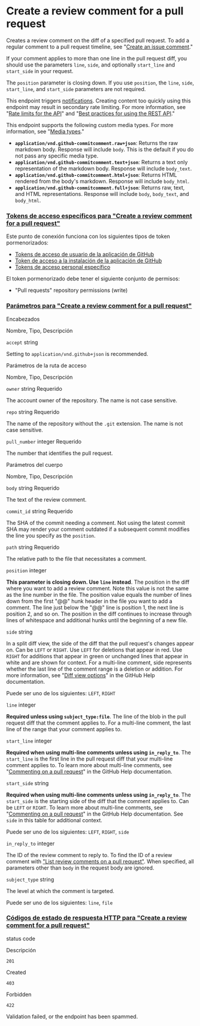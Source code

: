 # Create a review comment for a pull request

Creates a review comment on the diff of a specified pull request. To add a regular comment to a pull request timeline, see "[Create an issue comment](https://docs.github.com/rest/issues/comments#create-an-issue-comment)."

If your comment applies to more than one line in the pull request diff, you should use the parameters  `line`,  `side`, and optionally  `start_line`  and  `start_side`  in your request.

The  `position`  parameter is closing down. If you use  `position`, the  `line`,  `side`,  `start_line`, and  `start_side`  parameters are not required.

This endpoint triggers  [notifications](https://docs.github.com/github/managing-subscriptions-and-notifications-on-github/about-notifications). Creating content too quickly using this endpoint may result in secondary rate limiting. For more information, see "[Rate limits for the API](https://docs.github.com/rest/using-the-rest-api/rate-limits-for-the-rest-api#about-secondary-rate-limits)" and "[Best practices for using the REST API](https://docs.github.com/rest/guides/best-practices-for-using-the-rest-api)."

This endpoint supports the following custom media types. For more information, see "[Media types](https://docs.github.com/rest/using-the-rest-api/getting-started-with-the-rest-api#media-types)."

-   **`application/vnd.github-commitcomment.raw+json`**: Returns the raw markdown body. Response will include  `body`. This is the default if you do not pass any specific media type.
-   **`application/vnd.github-commitcomment.text+json`**: Returns a text only representation of the markdown body. Response will include  `body_text`.
-   **`application/vnd.github-commitcomment.html+json`**: Returns HTML rendered from the body's markdown. Response will include  `body_html`.
-   **`application/vnd.github-commitcomment.full+json`**: Returns raw, text, and HTML representations. Response will include  `body`,  `body_text`, and  `body_html`.

### [Tokens de acceso específicos para "Create a review comment for a pull request"](https://docs.github.com/es/rest/pulls/comments?apiVersion=2022-11-28#create-a-review-comment-for-a-pull-request--fine-grained-access-tokens)

Este punto de conexión funciona con los siguientes tipos de token pormenorizados:

-   [Tokens de acceso de usuario de la aplicación de GitHub](https://docs.github.com/es/apps/creating-github-apps/authenticating-with-a-github-app/generating-a-user-access-token-for-a-github-app)
-   [Token de acceso a la instalación de la aplicación de GitHub](https://docs.github.com/es/apps/creating-github-apps/authenticating-with-a-github-app/generating-an-installation-access-token-for-a-github-app)
-   [Tokens de acceso personal específico](https://docs.github.com/es/authentication/keeping-your-account-and-data-secure/managing-your-personal-access-tokens#creating-a-fine-grained-personal-access-token)

El token pormenorizado debe tener el siguiente conjunto de permisos:

-   "Pull requests" repository permissions (write)

### [Parámetros para "Create a review comment for a pull request"](https://docs.github.com/es/rest/pulls/comments?apiVersion=2022-11-28#create-a-review-comment-for-a-pull-request--parameters)

Encabezados

Nombre, Tipo, Descripción

`accept`  string

Setting to  `application/vnd.github+json`  is recommended.

Parámetros de la ruta de acceso

Nombre, Tipo, Descripción

`owner`  string  Requerido

The account owner of the repository. The name is not case sensitive.

`repo`  string  Requerido

The name of the repository without the  `.git`  extension. The name is not case sensitive.

`pull_number`  integer  Requerido

The number that identifies the pull request.

Parámetros del cuerpo

Nombre, Tipo, Descripción

`body`  string  Requerido

The text of the review comment.

`commit_id`  string  Requerido

The SHA of the commit needing a comment. Not using the latest commit SHA may render your comment outdated if a subsequent commit modifies the line you specify as the  `position`.

`path`  string  Requerido

The relative path to the file that necessitates a comment.

`position`  integer

**This parameter is closing down. Use  `line`  instead**. The position in the diff where you want to add a review comment. Note this value is not the same as the line number in the file. The position value equals the number of lines down from the first "@@" hunk header in the file you want to add a comment. The line just below the "@@" line is position 1, the next line is position 2, and so on. The position in the diff continues to increase through lines of whitespace and additional hunks until the beginning of a new file.

`side`  string

In a split diff view, the side of the diff that the pull request's changes appear on. Can be  `LEFT`  or  `RIGHT`. Use  `LEFT`  for deletions that appear in red. Use  `RIGHT`  for additions that appear in green or unchanged lines that appear in white and are shown for context. For a multi-line comment, side represents whether the last line of the comment range is a deletion or addition. For more information, see "[Diff view options](https://docs.github.com/articles/about-comparing-branches-in-pull-requests#diff-view-options)" in the GitHub Help documentation.

Puede ser uno de los siguientes: `LEFT`, `RIGHT`

`line`  integer

**Required unless using  `subject_type:file`**. The line of the blob in the pull request diff that the comment applies to. For a multi-line comment, the last line of the range that your comment applies to.

`start_line`  integer

**Required when using multi-line comments unless using  `in_reply_to`**. The  `start_line`  is the first line in the pull request diff that your multi-line comment applies to. To learn more about multi-line comments, see "[Commenting on a pull request](https://docs.github.com/articles/commenting-on-a-pull-request#adding-line-comments-to-a-pull-request)" in the GitHub Help documentation.

`start_side`  string

**Required when using multi-line comments unless using  `in_reply_to`**. The  `start_side`  is the starting side of the diff that the comment applies to. Can be  `LEFT`  or  `RIGHT`. To learn more about multi-line comments, see "[Commenting on a pull request](https://docs.github.com/articles/commenting-on-a-pull-request#adding-line-comments-to-a-pull-request)" in the GitHub Help documentation. See  `side`  in this table for additional context.

Puede ser uno de los siguientes: `LEFT`, `RIGHT`, `side`

`in_reply_to`  integer

The ID of the review comment to reply to. To find the ID of a review comment with  ["List review comments on a pull request"](https://docs.github.com/es/rest/pulls/comments?apiVersion=2022-11-28#list-review-comments-on-a-pull-request). When specified, all parameters other than  `body`  in the request body are ignored.

`subject_type`  string

The level at which the comment is targeted.

Puede ser uno de los siguientes: `line`, `file`

### [Códigos de estado de respuesta HTTP para "Create a review comment for a pull request"](https://docs.github.com/es/rest/pulls/comments?apiVersion=2022-11-28#create-a-review-comment-for-a-pull-request--status-codes)

status code

Descripción

`201`

Created

`403`

Forbidden

`422`

Validation failed, or the endpoint has been spammed.